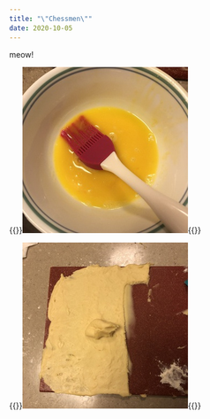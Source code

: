 ```yaml
---
title: "\"Chessmen\""
date: 2020-10-05
---
```


meow!


{{<img>}}![](egg.jpg){{</img>}}

{{<img>}}![](dough.jpg){{</img>}}


